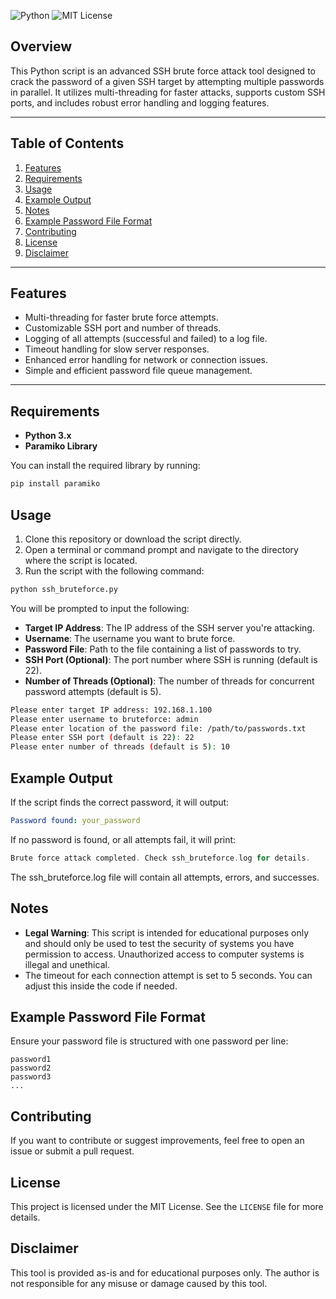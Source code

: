 ![Python](https://img.shields.io/badge/Python-3.x-blue) 
![MIT License](https://img.shields.io/badge/License-MIT-yellow)

## Overview

This Python script is an advanced SSH brute force attack tool designed to crack the password of a given SSH target by attempting multiple passwords in parallel. It utilizes multi-threading for faster attacks, supports custom SSH ports, and includes robust error handling and logging features.

---
## Table of Contents

1. [Features](#features)
2. [Requirements](#requirements)
3. [Usage](#usage)
4. [Example Output](#example-output)
5. [Notes](#notes)
6. [Example Password File Format](#example-password-file-format)
7. [Contributing](#contributing)
8. [License](#license)
9. [Disclaimer](#disclaimer)

---

## Features

- Multi-threading for faster brute force attempts.
- Customizable SSH port and number of threads.
- Logging of all attempts (successful and failed) to a log file.
- Timeout handling for slow server responses.
- Enhanced error handling for network or connection issues.
- Simple and efficient password file queue management.

---

## Requirements

- **Python 3.x**
- **Paramiko Library**

You can install the required library by running:

```bash
pip install paramiko
```
## Usage

1. Clone this repository or download the script directly.
2. Open a terminal or command prompt and navigate to the directory where the script is located.
3. Run the script with the following command:

```bash
python ssh_bruteforce.py
```
You will be prompted to input the following:

- **Target IP Address**: The IP address of the SSH server you're attacking.
- **Username**: The username you want to brute force.
- **Password File**: Path to the file containing a list of passwords to try.
- **SSH Port (Optional)**: The port number where SSH is running (default is 22).
- **Number of Threads (Optional)**: The number of threads for concurrent password attempts (default is 5).
```bash
Please enter target IP address: 192.168.1.100
Please enter username to bruteforce: admin
Please enter location of the password file: /path/to/passwords.txt
Please enter SSH port (default is 22): 22
Please enter number of threads (default is 5): 10
```
## Example Output

If the script finds the correct password, it will output:

```yaml
Password found: your_password
```
If no password is found, or all attempts fail, it will print:
```c
Brute force attack completed. Check ssh_bruteforce.log for details.
```
The ssh_bruteforce.log file will contain all attempts, errors, and successes.
## Notes

- **Legal Warning**: This script is intended for educational purposes only and should only be used to test the security of systems you have permission to access. Unauthorized access to computer systems is illegal and unethical.
- The timeout for each connection attempt is set to 5 seconds. You can adjust this inside the code if needed.

## Example Password File Format

Ensure your password file is structured with one password per line:

```plaintext
password1
password2
password3
...
```
## Contributing

If you want to contribute or suggest improvements, feel free to open an issue or submit a pull request.

## License

This project is licensed under the MIT License. See the `LICENSE` file for more details.

## Disclaimer

This tool is provided as-is and for educational purposes only. The author is not responsible for any misuse or damage caused by this tool.

